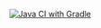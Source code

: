 [![Java CI with Gradle](https://github.com/AstafevaAnastasia/hw_web/actions/workflows/gradle.yml/badge.svg)](https://github.com/AstafevaAnastasia/hw_web/actions/workflows/gradle.yml)